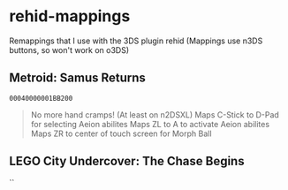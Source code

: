 # rehid-mappings
Remappings that I use with the 3DS plugin rehid (Mappings use n3DS buttons, so won't work on o3DS)

## Metroid: Samus Returns
`00040000001BB200`
> No more hand cramps! (At least on n2DSXL)
Maps C-Stick to D-Pad for selecting Aeion abilites
Maps ZL to A to activate Aeion abilites
Maps ZR to center of touch screen for Morph Ball

## LEGO City Undercover: The Chase Begins
``


## 

## 

## 

## 